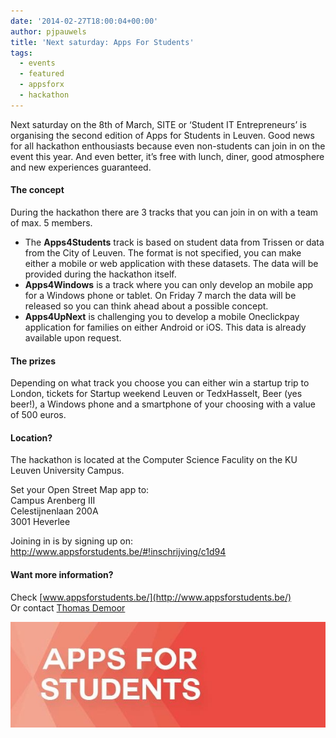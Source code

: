 ```yaml
---
date: '2014-02-27T18:00:04+00:00'
author: pjpauwels
title: 'Next saturday: Apps For Students'
tags:
  - events
  - featured
  - appsforx
  - hackathon
---
```


Next saturday on the 8th of March, SITE or ‘Student IT Entrepreneurs’ is organising the second edition of Apps for Students in Leuven. Good news for all hackathon enthousiasts because even non-students can join in on the event this year. And even better, it’s free with lunch, diner, good atmosphere and new experiences guaranteed.

#### The concept

During the hackathon there are 3 tracks that you can join in on with a team of max. 5 members.

- The **Apps4Students** track is based on student data from Trissen or data from the City of Leuven. The format is not specified, you can make either a mobile or web application with these datasets. The data will be provided during the hackathon itself.
- **Apps4Windows** is a track where you can only develop an mobile app for a Windows phone or tablet. On Friday 7 march the data will be released so you can think ahead about a possible concept.
- **Apps4UpNext** is challenging you to develop a mobile Oneclickpay application for families on either Android or iOS. This data is already available upon request.

#### The prizes

Depending on what track you choose you can either win a startup trip to London, tickets for Startup weekend Leuven or TedxHasselt, Beer (yes beer!), a Windows phone and a smartphone of your choosing with a value of 500 euros.

#### Location?

The hackathon is located at the Computer Science Faculity on the KU Leuven University Campus.

Set your Open Street Map app to:  
Campus Arenberg III  
Celestijnenlaan 200A  
3001 Heverlee

Joining in is by signing up on: <http://www.appsforstudents.be/#!inschrijving/c1d94>

#### Want more information?

Check [www.appsforstudents.be/](http://www.appsforstudents.be/)  
Or contact [Thomas Demoor ](mailto:thomas.demoor@afcleuven.be)

[![115341_7308](1620611_10202932495893346_1318277998_n.jpg)](http://www.appsforstudents.be/)
